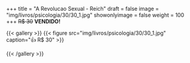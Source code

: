 +++
title = "A Revolucao Sexual - Reich"
draft = false
image = "img/livros/psicologia/30/30_1.jpg"
showonlyimage = false
weight = 100
+++
<span class="sold">~~R$ 30~~</span> **VENDIDO!**

<!--more-->

{{< gallery >}}
{{< figure src="img/livros/psicologia/30/30_1.jpg" caption="👍 R$ 30" >}}

{{< /gallery >}}

